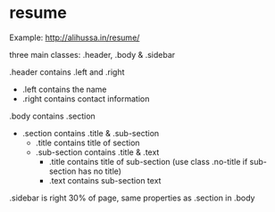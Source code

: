# resume

Example: http://alihussa.in/resume/

three main classes: .header, .body & .sidebar

.header contains .left and .right 
  * .left contains the name 
  * .right contains contact information

.body contains .section
  * .section contains .title & .sub-section
    * .title contains title of section
    * .sub-section contains .title & .text
      * .title contains title of sub-section (use class .no-title if sub-section has no title)
      * .text contains sub-section text

.sidebar is right 30% of page, same properties as .section in .body
